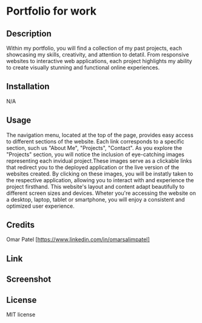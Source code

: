 # Portfolio for work

## Description
Within my portfolio, you will find a collection of my past projects, each showcasing my skills, creativity, and attention to detatil. From responsive websites to interactive web applications, each project highlights my ability to create visually stunning and functional online experiences.

## Installation
N/A

## Usage
The navigation menu, located at the top of the page, provides easy access to different sections of the website. Each link corresponds to a specific section, such us "About Me", "Projects", "Contact". As you explore the "Projects" section, you will notice the inclusion of eye-catching images representing each invidual project.These images serve as a clickable links that redirect you to the deployed application or the live version of the websites created. By clicking on these images, you will be instatly taken to the respective application, allowing you to interact with and experience the project firsthand.
This website's layout and content adapt beautifully to different screen sizes and devices. Wheter you're accessing the website on a desktop, laptop, tablet or smartphone, you will enjoy a consistent and optimized user experience.

## Credits
Omar Patel [https://www.linkedin.com/in/omarsalimpatel]

## Link

## Screenshot

## License
MIT license
